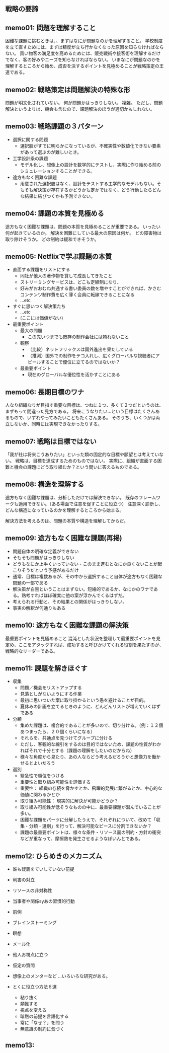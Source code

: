 戦略の要諦
---

## memo01: 問題を理解すること
困難な課題に挑むときは、、まずはなにが問題なのかを理解すること。
学校制度を立て直すためには、まずは精度が立ち行かなくなった原因を知らなければならない。
買い物客の満足度を高めるためには、販売戦術や接客術を理解するだけでなく、客の好みやニーズを知らなければならない。
いまなにが問題なのかを理解するところから始め、成否を決するポイントを見極めることが戦略策定の王道である。

## memo02: 戦略策定は問題解決の特殊な形
問題が明文化されていない。
何が問題かはっきりしない。
複雑。
ただし、問題解決というよりは、機会も含むので、課題解決のほうが適切かもしれない。

## memo03: 戦略課題の３パターン
- 選択に関する問題
  - 選択肢がすでに明らかになっているが、不確実性や数値化できない要素があって選ぶのが難しいとき。
- 工学設計条の課題
  - モデル化し、想像上の設計を数学的にテストし、実際に作り始める前のシミュレーションすることができる。
- 途方もなく困難な課題
  - 用意された選択肢はなく、設計をテストする工学的なモデルもない。そもそも解決策が存在するかどうかも定かではなく、どう行動したらどんな結果に結びつくかも予測できない。

## memo04: 課題の本質を見極める
途方もなく困難な課題は、問題の本質を見極めることが重要である。
いったい何が起きているのか。
解決を困難にしている最大の原因は何か。
どの障害物は取り除けそうか。
どの制約は緩和できそうか。

## memo05: Netflixで学ぶ課題の本質
- 直面する課題をリストにする
  - 同社が他人の著作物を貸して成長してきたこと
  - ストリーミングサービスは、どこも定額制になり..
  - 好みがおおむね共通する書い委員の数を増やすことができれば、かさむコンテンツ制作費を広く薄く会員に転嫁できることになる
  - ...etc
- すぐに思いつく解決策たち
  - ...etc
  - (ここには価値がない)
- 最重要ポイント
  - 最大の問題
    - この先いつまでも既存の制作会社には頼れないこと
  - 観察
    - （比較）ネットフリックスは国外進出を果たしている
    - （推測）国外での制作をテコ入れし、広くグローバルな視聴者にアピールすることで優位に立てるのではないか？
  - 最重要ポイント
    - 現在のグローバルな優位性を活かすことにある

## memo06: 長期目標のワナ
人なり組織なりが目指す重要な目標は、つねに１つ、多くて２つだというのは、まずもって間違った見方である。
将来こうなりたい...という目標はたくさんあるもので、いずれやってみたいこともたくさんある。
そのうち、いくつかは両立しないか、同時には実現できなかったりする。

## memo07: 戦略は目標ではない
「我が社は将来こうありたい」といった類の固定的な目標や願望とは考えていない。
戦略は、目標を達成するためのものではない。
実際に、組織が直面する困難と機会の課題にどう取り組むか？という問いに答えるものである。

## memo08: 構造を理解する
途方もなく困難な課題は、分析しただけでは解決できない。
既存のフレームワークも適用できない。（ある場面で注意を促すことに役立つ）
注意深く診断し、どんな構造になっているのかを理解するところから始まる。

解決方法を考えるのは、問題の本質や構造を理解してからだ。

## memo09: 途方もなく困難な課題(再掲)
- 問題自体の明確な定義ができない
- そもそも問題がはっきりしない
- どうもなにか上手くいっていない・このまま進むとなにか良くないことが起こりそうだという予感があるだけ
- 通常、目標は複数あるが、その中から選択すること自体が途方もなく困難な問題の一部である
- 解決策が白黒ということはまずない。短絡的であるか、なにかのワナである。熟考すればほぼ確実に他の案が浮かんでくるはずだ。
- 考えられる行動と、その結果との関係がはっきりしない。
- 事実の解釈が何通りもある

## memo10: 途方もなく困難な課題の解決策
最重要ポイントを見極めること
混沌とした状況を整理して最重要ポイントを見定め、ここをアタックすれば、成功すると呼びかけてくれる役割を果たすのが、戦略的なリーダーである。

## memo11: 課題を解きほぐす
- 収集
  - 問題／機会をリストアップする
  - 見落としがないようにする作業
  - 最初に思いついた案に取り掛かるという愚を避けることが目的。
  - 夏休みの計画を立てるときのように、どんどんリストが増えていくはずである
- 分類
  - 集めた課題は、複合的であることが多いので、切り分ける。（例：１２個あつまったら、２０個くらいになる）
  - それらを、共通点を見つけてグループに分ける
  - ただし、客観的な線引をするのは目的ではないため、課題の性質がわかればそれで十分とする（課題の理解をしたいのだからね）
  - 様々な角度から見たり、あの人ならどう考えるだろうかと想像力を働かせるとよいだろう
- 選別
  - 緊急性で順位をつける
  - 重要性と取り組み可能性を評価する
  - 重要性： 組織の存続を脅かすとか、飛躍的発展に繋がるとか、中心的な価値に関わるかとか
  - 取り組み可能性： 現実的に解決が可能かどうか？
  - 取り組み可能性が低そうなものの中に、最重要課題が潜んでいることが多い。
  - 困難な課題をパーツに分解したうえで、それぞれについて、改めて「収集・分類・選別」を行って、解決可能なピースに分割できないか？
  - 課題の最重要ポイントは、様々な条件・リソース面の制約・方針の衝突などが重なって、摩擦熱を発生させるようなぽいんとである。

## memo12: ひらめきのメカニズム
- 誰も疑義をていしていない前提
- 利害の対立
- リソースの非対称性
- 当事者や関係syあの習慣的行動
- 前例
- ブレインストーミング
- 瞑想
- メール化
- 他人お視点に立つ
- 仮定の質問
- 想像上のメンターなど
...いろいろな研究がある。

- とくに役立つ方法６選
  - 粘り抜く
  - 類推する
  - 視点を変える
  - 暗黙の前提を言語化する
  - 常に「なぜ？」を問う
  - 無意識の制約に気づく


## memo13:









